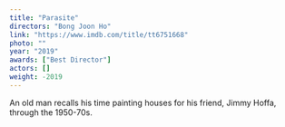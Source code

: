 ```yaml
---
title: "Parasite"
directors: "Bong Joon Ho"
link: "https://www.imdb.com/title/tt6751668"
photo: ""
year: "2019"
awards: ["Best Director"]
actors: []
weight: -2019
---
```

An old man recalls his time painting houses for his friend, Jimmy Hoffa, through the 1950-70s.